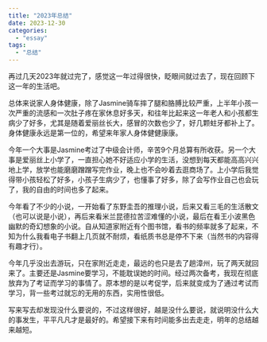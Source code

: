 ```yaml
---
title: "2023年总结"
date: 2023-12-30
categories: 
  - "essay"
tags: 
  - "总结"
---
```


再过几天2023年就过完了，感觉这一年过得很快，眨眼间就过去了，现在回顾下这一年的生活吧。

总体来说家人身体健康，除了Jasmine骑车摔了腿和胳膊比较严重，上半年小孩一次严重的流感和一次肚子疼在家休息好多天，和往年比起来这一年老人和小孩都生病少了好多，尤其是随着爱丽丝长大，感冒的次数也少了，好几颗蛀牙都补上了。身体健康永远是第一位的，希望来年家人身体健健康康。

今年一个大事是Jasmine考过了中级会计师，辛苦9个月总算有所收获。另一个大事是爱丽丝上小学了，一直担心她不好适应小学的生活，没想到每天都能高高兴兴地上学，放学也能磨磨蹭蹭写完作业，晚上也不会吵着去逛商场了。上小学后我觉得带小孩轻松了好多，小孩子生病少了，也懂事了好多，除了会写作业自己也会玩了，我的自由的时间也多了起来。

今年看了不少的小说，一开始看了东野圭吾的推理小说，后来又看三毛的生活散文（也可以说是小说），再后来看米兰昆德拉苦涩难懂的小说，最后在看王小波黑色幽默的奇幻想象的小说。自从知道家附近有个图书馆，看书的频率就多了起来，不知为什么我看电子书翻上几页就不耐烦，看纸质书总是停不下来（当然书的内容得有趣才行）。

今年几乎没出去游玩，只在家附近走走，最远的也只是去了趟漳州，玩了两天就回来了。主要还是Jasmine要学习，不能耽误她的时间。经过两次备考，我现在彻底放弃为了考证而学习的事情了。原本想的是以考促学，后来就变成为了通过考试而学习，背一些考过就忘的无用的东西，实用性很低。

写来写去却发现没什么要说的，不过这样很好，越是没什么要说，就说明没什么大的事发生，平平凡凡才是最好的。希望接下来有时间能多出去走走，明年的总结越来越短。
